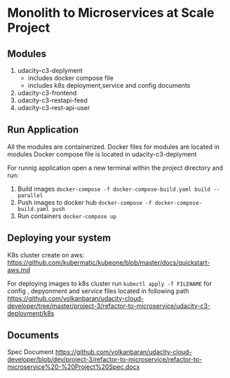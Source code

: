 # Monolith to Microservices at Scale Project

## Modules

1. udacity-c3-deplyment
    - includes docker compose file
    - includes k8s deployment,service and config documents
2. udacity-c3-frontend
3. udacity-c3-restapi-feed
4. udacity-c3-rest-api-user



## Run Application

All the modules are containerized. Docker files for modules are located in modules
Docker compose file is located in udacity-c3-deplyment

For runnig application open a new terminal within the project directory and run:

1. Build images `docker-compose -f docker-compose-build.yaml build --parallel` 
2. Push images to docker hub `docker-compose -f docker-compose-build.yaml push`  
3. Run containers `docker-compose up`

## Deploying your system

K8s cluster create on aws: https://github.com/kubermatic/kubeone/blob/master/docs/quickstart-aws.md

For deploying images to k8s cluster run  `kubectl apply -f FILENAME` for config , depyonment and service files located in following path https://github.com/volkanbaran/udacity-cloud-developer/tree/master/project-3/refactor-to-microservice/udacity-c3-deployment/k8s


## Documents
Spec Document
https://github.com/volkanbaran/udacity-cloud-developer/blob/dev/project-3/refactor-to-microservice/refactor-to-microservice%20-%20Project%20Spec.docx


